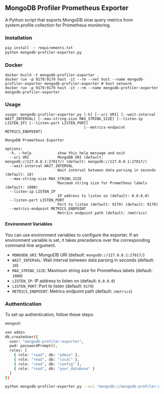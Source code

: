 ## MongoDB Profiler Prometheus Exporter
A Python script that exports MongoDB slow query metrics from system.profile collection for Prometheus monitoring.

### Installation
```bash
pip install -r requirements.txt
python mongodb-profiler-exporter.py
```

### Docker
```
docker build -t mongodb-profiler-exporter .
docker run -p 9179:9179 host -it --rm --net host --name mongodb-profiler-exporter mongodb-profiler-exporter # host network
docker run -p 9179:9179 host -it --rm --name mongodb-profiler-exporter mongodb-profiler-exporter

```

### Usage
```
usage: mongodb-profiler-exporter.py [-h] [--uri URI] [--wait-interval WAIT_INTERVAL] [--max-string-size MAX_STRING_SIZE] [--listen-ip LISTEN_IP] [--listen-port LISTEN_PORT]
                                    [--metrics-endpoint METRICS_ENDPOINT]

MongoDB Prometheus Exporter

options:
  -h, --help            show this help message and exit
  --uri URI             MongoDB URI (default: mongodb://127.0.0.1:27017/) (default: mongodb://127.0.0.1:27017/)
  --wait-interval WAIT_INTERVAL
                        Wait interval between data parsing in seconds (default: 10)
  --max-string-size MAX_STRING_SIZE
                        Maximum string size for Prometheus labels (default: 1000)
  --listen-ip LISTEN_IP
                        IP address to listen on (default: 0.0.0.0)
  --listen-port LISTEN_PORT
                        Port to listen (default: 9179) (default: 9179)
  --metrics-endpoint METRICS_ENDPOINT
                        Metrics endpoint path (default: /metrics)
```

#### Environment Variables

You can use environment variables to configure the exporter. If an environment variable is set, it takes precedence over the corresponding command-line argument.

- `MONGODB_URI`: MongoDB URI (default: `mongodb://127.0.0.1:27017/`)
- `WAIT_INTERVAL`: Wait interval between data parsing in seconds (default: `10`)
- `MAX_STRING_SIZE`: Maximum string size for Prometheus labels (default: `1000`)
- `LISTEN_IP`: IP address to listen on (default: `0.0.0.0`)
- `LISTEN_PORT`: Port to listen (default: `9179`)
- `METRICS_ENDPOINT`: Metrics endpoint path (default: `/metrics`)

### Authentication
To set up authentication, follow these steps:
```bash
mongosh

use admin
db.createUser({
  user: "mongodb-profiler-exporter",
  pwd: passwordPrompt(),
  roles: [
    { role: "read", db: "admin" },
    { role: "read", db: "local" },
    { role: "read", db: "config" },
    { role: "read", db: "your_database" }
  ]
})

python mongodb-profiler-exporter.py --uri "mongodb://mongodb-profiler-exporter:<password>@127.0.0.1:27017/"


```
